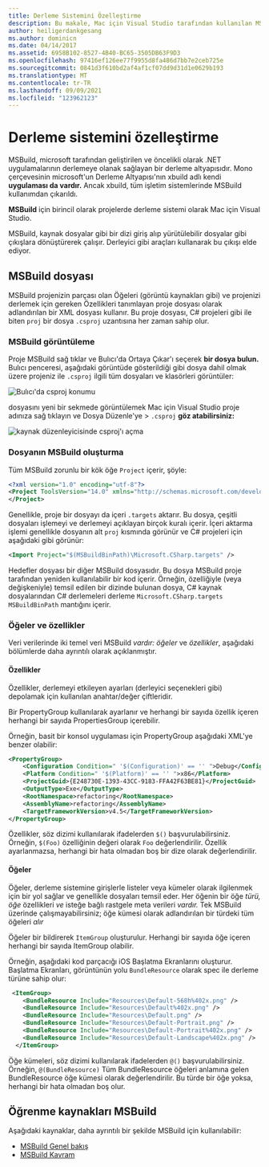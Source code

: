 ```yaml
---
title: Derleme Sistemini Özelleştirme
description: Bu makale, Mac için Visual Studio tarafından kullanılan MSBuild derleme sistemine kısa bir Mac için Visual Studio
author: heiligerdankgesang
ms.author: dominicn
ms.date: 04/14/2017
ms.assetid: 6958B102-8527-4B40-BC65-3505DB63F9D3
ms.openlocfilehash: 97416ef126ee77f9955d8fa486d7bb7e2ceb725e
ms.sourcegitcommit: 0841d3f610bd2af4af1cf07dd9d31d1e0629b193
ms.translationtype: MT
ms.contentlocale: tr-TR
ms.lasthandoff: 09/09/2021
ms.locfileid: "123962123"
---
```

# <a name="customizing-the-build-system"></a>Derleme sistemini özelleştirme

MSBuild, microsoft tarafından geliştirilen ve öncelikli olarak .NET uygulamalarının derlemeye olanak sağlayan bir derleme altyapısıdır. Mono çerçevesinin microsoft'un Derleme Altyapısı'nın xbuild adlı kendi **uygulaması da vardır.** Ancak xbuild, tüm işletim sistemlerinde MSBuild kullanımdan çıkarıldı.

**MSBuild** için birincil olarak projelerde derleme sistemi olarak Mac için Visual Studio.

MSBuild, kaynak dosyalar gibi bir dizi giriş alıp yürütülebilir dosyalar gibi çıkışlara dönüştürerek çalışır. Derleyici gibi araçları kullanarak bu çıkışı elde ediyor.

## <a name="msbuild-file"></a>MSBuild dosyası

MSBuild projenizin parçası olan Öğeleri (görüntü kaynakları gibi) ve projenizi derlemek için gereken Özellikleri  tanımlayan proje dosyası olarak adlandırılan bir XML dosyası kullanır.  Bu proje dosyası, C# projeleri gibi ile biten `proj` bir dosya `.csproj` uzantısına her zaman sahip olur.

### <a name="viewing-the-msbuild-file"></a>MSBuild görüntüleme

Proje MSBuild sağ tıklar ve Bulıcı'da Ortaya Çıkar'ı seçerek **bir dosya bulun.** Bulıcı penceresi, aşağıdaki görüntüde gösterildiği gibi dosya dahil olmak üzere projeniz ile `.csproj` ilgili tüm dosyaları ve klasörleri görüntüler:

![Bulıcı'da csproj konumu](media/customizing-build-system-image1.png)

dosyasını yeni bir sekmede görüntülemek Mac için Visual Studio proje adınıza sağ tıklayın ve Dosya Düzenle'ye > `.csproj` **göz atabilirsiniz:**

![kaynak düzenleyicisinde csproj'ı açma](media/customizing-build-system-image2.png)

### <a name="composition-of-the-msbuild-file"></a>Dosyanın MSBuild oluşturma

Tüm MSBuild zorunlu bir kök öğe `Project` içerir, şöyle:

```xml
<?xml version="1.0" encoding="utf-8"?>
<Project ToolsVersion="14.0" xmlns="http://schemas.microsoft.com/developer/msbuild/2003">
</Project>
```

Genellikle, proje bir dosyayı da içeri `.targets` aktarır. Bu dosya, çeşitli dosyaları işlemeyi ve derlemeyi açıklayan birçok kuralı içerir. İçeri aktarma işlemi genellikle dosyanın alt `proj` kısmında görünür ve C# projeleri için aşağıdaki gibi görünür:

```xml
<Import Project="$(MSBuildBinPath)\Microsoft.CSharp.targets" />
```

Hedefler dosyası bir diğer MSBuild dosyasıdır. Bu dosya MSBuild proje tarafından yeniden kullanılabilir bir kod içerir. Örneğin, özelliğiyle (veya değişkeniyle) temsil edilen bir dizinde bulunan dosya, C# kaynak dosyalarından C# derlemeleri derleme `Microsoft.CSharp.targets` `MSBuildBinPath` mantığını içerir.

### <a name="items-and-properties"></a>Öğeler ve özellikler

Veri verilerinde iki temel veri MSBuild *vardır: öğeler* ve *özellikler*, aşağıdaki bölümlerde daha ayrıntılı olarak açıklanmıştır.

#### <a name="properties"></a>Özellikler

Özellikler, derlemeyi etkileyen ayarları (derleyici seçenekleri gibi) depolamak için kullanılan anahtar/değer çiftleridir.

Bir PropertyGroup kullanılarak ayarlanır ve herhangi bir sayıda özellik içeren herhangi bir sayıda PropertiesGroup içerebilir.

Örneğin, basit bir konsol uygulaması için PropertyGroup aşağıdaki XML'ye benzer olabilir:

```xml
<PropertyGroup>
    <Configuration Condition=" '$(Configuration)' == '' ">Debug</Configuration>
    <Platform Condition=" '$(Platform)' == '' ">x86</Platform>
    <ProjectGuid>{E248730E-1393-43CC-9183-FFA42F63BE81}</ProjectGuid>
    <OutputType>Exe</OutputType>
    <RootNamespace>refactoring</RootNamespace>
    <AssemblyName>refactoring</AssemblyName>
    <TargetFrameworkVersion>v4.5</TargetFrameworkVersion>
</PropertyGroup>
```

Özellikler, söz dizimi kullanılarak ifadelerden `$()` başvurulabilirsiniz. Örneğin, `$(Foo)` özelliğinin değeri olarak `Foo` değerlendirilir. Özellik ayarlanmazsa, herhangi bir hata olmadan boş bir dize olarak değerlendirilir.

#### <a name="items"></a>Öğeler

Öğeler, derleme sistemine girişlerle listeler veya kümeler olarak ilgilenmek için bir yol sağlar ve genellikle dosyaları temsil eder. Her öğenin bir öğe *türü, öğe* özellikleri *ve* isteğe bağlı rastgele meta verileri *vardır.* Tek MSBuild üzerinde çalışmayabilirsiniz; öğe kümesi olarak adlandırılan bir türdeki tüm öğeleri *alır*

Öğeler bir bildirerek `ItemGroup` oluşturulur. Herhangi bir sayıda öğe içeren herhangi bir sayıda ItemGroup olabilir.

Örneğin, aşağıdaki kod parçacığı iOS Başlatma Ekranlarını oluşturur. Başlatma Ekranları, görüntünün yolu `BundleResource` olarak spec ile derleme türüne sahip olur:

```xml
 <ItemGroup>
    <BundleResource Include="Resources\Default-568h%402x.png" />
    <BundleResource Include="Resources\Default%402x.png" />
    <BundleResource Include="Resources\Default.png" />
    <BundleResource Include="Resources\Default-Portrait.png" />
    <BundleResource Include="Resources\Default-Portrait%402x.png" />
    <BundleResource Include="Resources\Default-Landscape%402x.png" />
  </ItemGroup>
 ```

 Öğe kümeleri, söz dizimi kullanılarak ifadelerden `@()` başvurulabilirsiniz. Örneğin, `@(BundleResource)` Tüm BundleResource öğeleri anlamına gelen BundleResource öğe kümesi olarak değerlendirilir. Bu türde bir öğe yoksa, herhangi bir hata olmadan boş olur.

## <a name="resources-for-learning-msbuild"></a>Öğrenme kaynakları MSBuild

Aşağıdaki kaynaklar, daha ayrıntılı bir şekilde MSBuild için kullanılabilir:

* [MSBuild Genel bakış](/visualstudio/msbuild/msbuild)
* [MSBuild Kavram](/visualstudio/msbuild/msbuild-concepts)
